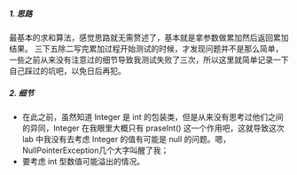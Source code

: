 ##### 1. 思路
最基本的求和算法，感觉思路就无需赘述了，基本就是拿参数做累加然后返回累加结果。
三下五除二写完累加过程开始测试的时候，才发现问题并不是那么简单，一些之前从来没有注意过的细节导致我测试失败了三次，所以这里就简单记录一下自己踩过的坑吧，以免日后再犯。
##### 2. 细节
* 在此之前，虽然知道 Integer 是 int 的包装类，但是从来没有思考过他们之间的异同，Integer 在我眼里大概只有 praseInt() 这一个作用吧，这就导致这次 lab 中我没有去考虑 Integer 的值有可能是 null 的问题。嗯，NullPointerException几个大字叫醒了我；
* 要考虑 int 型数值可能溢出的情况。 